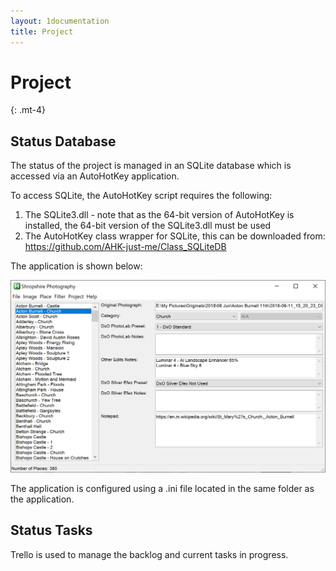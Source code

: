 ```yaml
---
layout: 1documentation
title: Project
---
```


# Project
{: .mt-4}

## Status Database

The status of the project is managed in an SQLite database which is accessed via an AutoHotKey application.

To access SQLite, the AutoHotKey script requires the following:

1. The SQLite3.dll - note that as the 64-bit version of AutoHotKey is installed, the 64-bit version of the SQLite3.dll must be used
2. The AutoHotKey class wrapper for SQLite, this can be downloaded from: https://github.com/AHK-just-me/Class_SQLiteDB

The application is shown below:

<img src="images/screen04.jpg" width="600"/>

The application is configured using a .ini file located in the same folder as the application.

## Status Tasks

Trello is used to manage the backlog and current tasks in progress.
